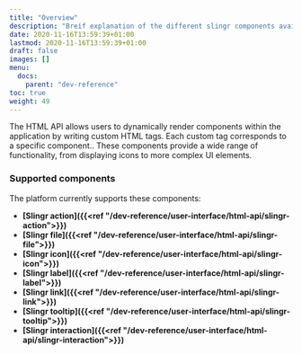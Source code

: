 ```yaml
---
title: "Overview"
description: "Breif explanation of the different slingr components available."
date: 2020-11-16T13:59:39+01:00
lastmod: 2020-11-16T13:59:39+01:00
draft: false
images: []
menu:
  docs:
    parent: "dev-reference"
toc: true
weight: 49
---
```


The HTML API allows users to dynamically render components within the application by writing custom HTML tags. Each custom tag corresponds to a specific component.. These components provide a wide range of functionality, from displaying icons to more complex UI elements.


### Supported components

The platform currently supports these components:

- **[Slingr action]({{<ref "/dev-reference/user-interface/html-api/slingr-action">}})**
- **[Slingr file]({{<ref "/dev-reference/user-interface/html-api/slingr-file">}})**
- **[Slingr icon]({{<ref "/dev-reference/user-interface/html-api/slingr-icon">}})**
- **[Slingr label]({{<ref "/dev-reference/user-interface/html-api/slingr-label">}})**
- **[Slingr link]({{<ref "/dev-reference/user-interface/html-api/slingr-link">}})**
- **[Slingr tooltip]({{<ref "/dev-reference/user-interface/html-api/slingr-tooltip">}})**
- **[Slingr interaction]({{<ref "/dev-reference/user-interface/html-api/slingr-interaction">}})**

